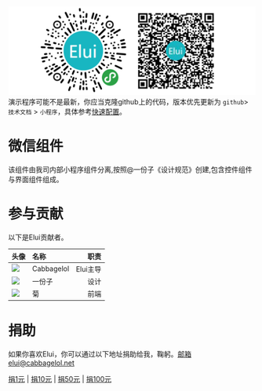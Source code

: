 ![](/assets/imgcode.png)演示程序可能不是最新，你应当克隆github上的代码，版本优先更新为 `github`&gt; `技术文档` &gt; `小程序`，具体参考[快速配置](/kuai-su-pei-zhi.md)。

# 微信组件

该组件由我司内部小程序组件分离,按照@一份子《设计规范》创建,包含控件组件与界面组件组成。

# 参与贡献

以下是Elui贡献者。

| 头像 | 名称 | 职责 |
| :--- | :--- | ---: |
| ![](https://q1.qlogo.cn/g?b=qq&nk=1214617226&s=40&t=1384608689) | Cabbagelol | Elui主导 |
| ![](https://q1.qlogo.cn/g?b=qq&nk=1224619931&s=40&t=1384608689) | 一份子 | 设计 |
| ![](https://q1.qlogo.cn/g?b=qq&nk=1290816367&s=40&t=1384608689) | 菊 | 前端 |

# 捐助

如果你喜欢Elui，你可以通过以下地址捐助给我，鞠躬。邮箱elui@cabbagelol.net

[捐1元](http://hn.cabbagelol.net/blive_pay_hn/index.php?money=100&title=Elui) \| [捐10元](http://hn.cabbagelol.net/blive_pay_hn/index.php?money=1000&title=Elui) \| [捐50元](http://hn.cabbagelol.net/blive_pay_hn/index.php?money=5000&title=Elui) \| [捐100元](http://hn.cabbagelol.net/blive_pay_hn/index.php?money=10000&title=Elui)

